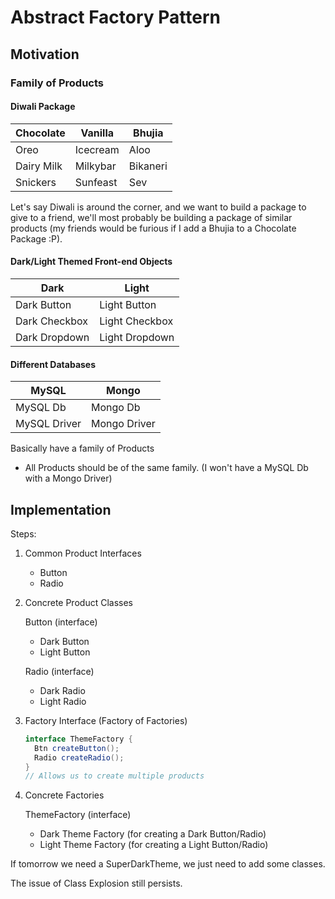 # Abstract Factory Pattern

## Motivation

### Family of Products

#### Diwali Package

| Chocolate  | Vanilla  | Bhujia   |
| ---------- | -------- | -------- |
| Oreo       | Icecream | Aloo     |
| Dairy Milk | Milkybar | Bikaneri |
| Snickers   | Sunfeast | Sev      |

Let's say Diwali is around the corner, and we want to build a package to give to a friend, we'll most probably be building a package of similar products (my friends would be furious if I add a Bhujia to a Chocolate Package :P).

#### Dark/Light Themed Front-end Objects

| Dark          | Light          |
| ------------- | -------------- |
| Dark Button   | Light Button   |
| Dark Checkbox | Light Checkbox |
| Dark Dropdown | Light Dropdown |

#### Different Databases

| MySQL        | Mongo        |
| ------------ | ------------ |
| MySQL Db     | Mongo Db     |
| MySQL Driver | Mongo Driver |

Basically have a family of Products

- All Products should be of the same family. (I won't have a MySQL Db with a Mongo Driver)

## Implementation

Steps:

1. Common Product Interfaces

   - Button
   - Radio

2. Concrete Product Classes

    Button (interface)

      - Dark Button
      - Light Button

    Radio (interface)

      - Dark Radio
      - Light Radio

3. Factory Interface (Factory of Factories)

    ```Java
    interface ThemeFactory {
      Btn createButton();
      Radio createRadio();
    }
    // Allows us to create multiple products
    ```

4. Concrete Factories

    ThemeFactory (interface)

      - Dark Theme Factory (for creating a Dark Button/Radio)
      - Light Theme Factory (for creating a Light Button/Radio)

If tomorrow we need a SuperDarkTheme, we just need to add some classes.

The issue of Class Explosion still persists.
